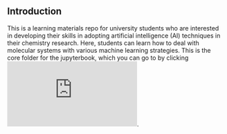 ## Introduction
This is a learning materials repo for university students who are interested in developing their skills in adopting artificial intelligence (AI) techniques in their chemistry research. 
Here, students can learn how to deal with molecular systems with various machine learning strategies. This is the core folder for the jupyterbook, which you can go to by clicking ![here](https://lizhenzhupearl.github.io/AI4Chemistry/intro.html). 
